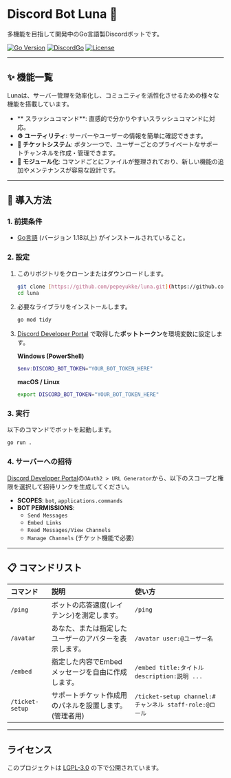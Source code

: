 # Discord Bot Luna 🌙

多機能を目指して開発中のGo言語製Discordボットです。

[![Go Version](https://img.shields.io/badge/Go-1.18%2B-blue.svg)](https://golang.org/)
[![DiscordGo](https://img.shields.io/badge/lib-DiscordGo-blue.svg)](https://github.com/bwmarrin/discordgo)
[![License](https://img.shields.io/badge/License-LGPL--3.0-blue.svg)](LICENSE)

---

## ✨ 機能一覧

Lunaは、サーバー管理を効率化し、コミュニティを活性化させるための様々な機能を搭載しています。

* ** スラッシュコマンド**: 直感的で分かりやすいスラッシュコマンドに対応。
* **⚙️ ユーティリティ**: サーバーやユーザーの情報を簡単に確認できます。
* **🎫 チケットシステム**: ボタン一つで、ユーザーごとのプライベートなサポートチャンネルを作成・管理できます。
* **📝 モジュール化**: コマンドごとにファイルが整理されており、新しい機能の追加やメンテナンスが容易な設計です。

---

## 🚀 導入方法

### 1. 前提条件
* [Go言語](https://go.dev/dl/) (バージョン 1.18以上) がインストールされていること。

### 2. 設定
1.  このリポジトリをクローンまたはダウンロードします。
    ```bash
    git clone [https://github.com/pepeyukke/luna.git](https://github.com/pepeyukke/luna.git)
    cd luna
    ```
2.  必要なライブラリをインストールします。
    ```bash
    go mod tidy
    ```
3.  [Discord Developer Portal](https://discord.com/developers/applications) で取得した**ボットトークン**を環境変数に設定します。

    **Windows (PowerShell)**
    ```powershell
    $env:DISCORD_BOT_TOKEN="YOUR_BOT_TOKEN_HERE"
    ```
    **macOS / Linux**
    ```bash
    export DISCORD_BOT_TOKEN="YOUR_BOT_TOKEN_HERE"
    ```

### 3. 実行
以下のコマンドでボットを起動します。
```bash
go run .
```

### 4. サーバーへの招待
[Discord Developer Portal](https://discord.com/developers/applications)の`OAuth2 > URL Generator`から、以下のスコープと権限を選択して招待リンクを生成してください。
* **SCOPES**: `bot`, `applications.commands`
* **BOT PERMISSIONS**:
    * `Send Messages`
    * `Embed Links`
    * `Read Messages/View Channels`
    * `Manage Channels` (チケット機能で必要)

---

## 📋 コマンドリスト

| コマンド | 説明 | 使い方 |
|:---|:---|:---|
| `/ping` | ボットの応答速度(レイテンシ)を測定します。 | `/ping` |
| `/avatar` | あなた、または指定したユーザーのアバターを表示します。| `/avatar user:@ユーザー名` |
| `/embed` | 指定した内容でEmbedメッセージを自由に作成します。 | `/embed title:タイトル description:説明 ...` |
| `/ticket-setup` | サポートチケット作成用のパネルを設置します。(管理者用) | `/ticket-setup channel:#チャンネル staff-role:@ロール`|

---

## ライセンス

このプロジェクトは [LGPL-3.0](LICENSE) の下で公開されています。
